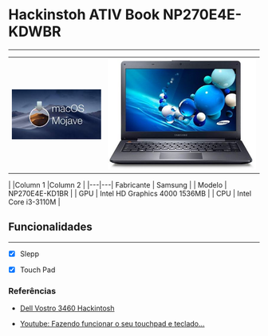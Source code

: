 # Hackinstoh ATIV Book NP270E4E-KDWBR

---

| | |
| ------ | ------ |
| ![Mac Os Mojave 10.14.6](./assets/macosmojave.jpg) | ![NP270E4E-KD1BR](./assets/No-179-NP270E4E-KD1BR.jpg)  |

| |Column 1 |Column 2 |
|---|---|
 Fabricante | Samsung |
|  Modelo | NP270E4E-KD1BR |
|   GPU |  Intel HD Graphics 4000 1536MB |
|   CPU |  Intel Core i3-3110M |

## Funcionalidades

---

- [x] Slepp


- [x] Touch Pad

### Referências

* [Dell Vostro 3460 Hackintosh](https://github.com/qilskcter/Dell-Vostro-3460-Hackintosh)


* [Youtube: Fazendo funcionar o seu touchpad e teclado...](https://www.youtube.com/watch?v=X96VWxQzy_s)